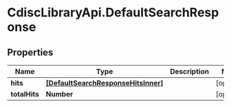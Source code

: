 # CdiscLibraryApi.DefaultSearchResponse

## Properties

Name | Type | Description | Notes
------------ | ------------- | ------------- | -------------
**hits** | [**[DefaultSearchResponseHitsInner]**](DefaultSearchResponseHitsInner.md) |  | [optional] 
**totalHits** | **Number** |  | [optional] 


